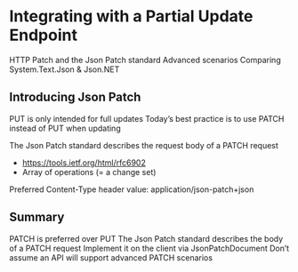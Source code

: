 # Integrating with a Partial Update Endpoint

HTTP Patch and the Json Patch standard
Advanced scenarios
Comparing System.Text.Json & Json.NET

## Introducing Json Patch

PUT is only intended for full updates
Today’s best practice is to use PATCH instead of PUT when updating

The Json Patch standard describes the request body of a PATCH request
- https://tools.ietf.org/html/rfc6902 
- Array of operations (= a change set) 

Preferred Content-Type header value: application/json-patch+json

## Summary

PATCH is preferred over PUT 
The Json Patch standard describes the body of a PATCH request
Implement it on the client via JsonPatchDocument
Don’t assume an API will support advanced PATCH scenarios